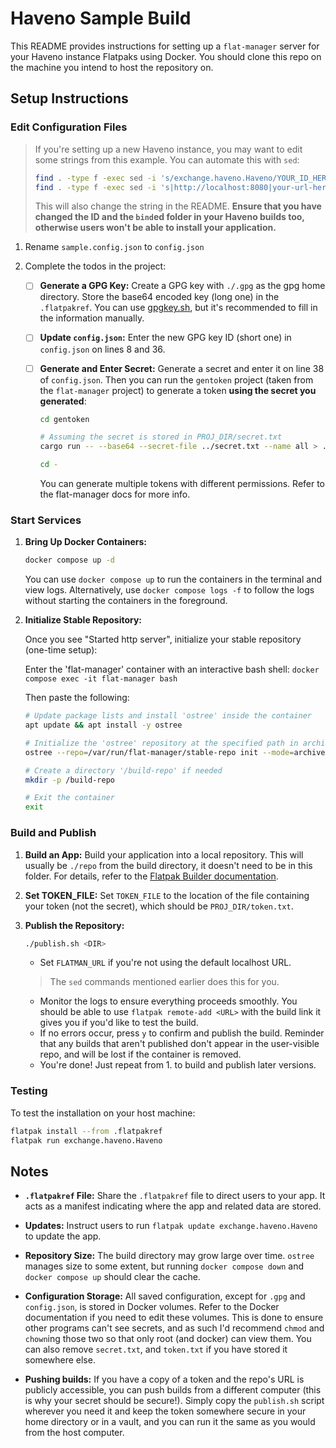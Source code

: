 # Haveno Sample Build

This README provides instructions for setting up a `flat-manager` server for your Haveno instance Flatpaks using Docker. You should clone this repo on the machine you intend to host the repository on.

## Setup Instructions

### Edit Configuration Files

> If you're setting up a new Haveno instance, you may want to edit some strings from this example. You can automate this with `sed`:
>
> ```bash
> find . -type f -exec sed -i 's/exchange.haveno.Haveno/YOUR_ID_HERE/g' {} +
> find . -type f -exec sed -i 's|http://localhost:8080|your-url-here|g' {} +
> ```
>
> This will also change the string in the README. **Ensure that you have changed the ID and the `bind`ed folder in your Haveno builds too, otherwise users won't be able to install your application.**

1. Rename `sample.config.json` to `config.json`

2. Complete the todos in the project:
   - [ ] **Generate a GPG Key:**
     Create a GPG key with `./.gpg` as the gpg home directory. Store the base64 encoded key (long one) in the `.flatpakref`. You can use [gpgkey.sh](./gpgkey.sh), but it's recommended to fill in the information manually.
   - [ ] **Update `config.json`:**
     Enter the new GPG key ID (short one) in `config.json` on lines 8 and 36.
   - [ ] **Generate and Enter Secret:**
     Generate a secret and enter it on line 38 of `config.json`. Then you can run the `gentoken` project (taken from the `flat-manager` project) to generate a token **using the secret you generated**:

     ```bash
     cd gentoken

     # Assuming the secret is stored in PROJ_DIR/secret.txt
     cargo run -- --base64 --secret-file ../secret.txt --name all > ../token.txt

     cd -
     ```
      You can generate multiple tokens with different permissions. Refer to the flat-manager docs for more info.
### Start Services

1. **Bring Up Docker Containers:**

   ```bash
   docker compose up -d
   ```

   You can use `docker compose up` to run the containers in the terminal and view logs. Alternatively, use `docker compose logs -f` to follow the logs without starting the containers in the foreground.

2. **Initialize Stable Repository:**

   Once you see "Started http server", initialize your stable repository (one-time setup):

   Enter the 'flat-manager' container with an interactive bash shell: `docker compose exec -it flat-manager bash`

   Then paste the following:

   ```bash
   # Update package lists and install 'ostree' inside the container
   apt update && apt install -y ostree

   # Initialize the 'ostree' repository at the specified path in archive-z2 mode
   ostree --repo=/var/run/flat-manager/stable-repo init --mode=archive-z2

   # Create a directory '/build-repo' if needed
   mkdir -p /build-repo

   # Exit the container
   exit
   ```

### Build and Publish

1. **Build an App:**
   Build your application into a local repository. This will usually be `./repo` from the build directory, it doesn't need to be in this folder. For details, refer to the [Flatpak Builder documentation](https://docs.flatpak.org/en/latest/flatpak-builder.html).

2. **Set TOKEN_FILE:**
   Set `TOKEN_FILE` to the location of the file containing your token (not the secret), which should be `PROJ_DIR/token.txt`.

3. **Publish the Repository:**

   ```bash
   ./publish.sh <DIR>
   ```

   - Set `FLATMAN_URL` if you're not using the default localhost URL.
   > The `sed` commands mentioned earlier does this for you.
   - Monitor the logs to ensure everything proceeds smoothly. You should be able to use `flatpak remote-add <URL>` with the build link it gives you if you'd like to test the build.
   - If no errors occur, press `y` to confirm and publish the build. Reminder that any builds that aren't published don't appear in the user-visible repo, and will be lost if the container is removed.
   - You're done! Just repeat from 1. to build and publish later versions.

### Testing

To test the installation on your host machine:

```bash
flatpak install --from .flatpakref
flatpak run exchange.haveno.Haveno
```

## Notes

- **`.flatpakref` File:**
  Share the `.flatpakref` file to direct users to your app. It acts as a manifest indicating where the app and related data are stored.

- **Updates:**
  Instruct users to run `flatpak update exchange.haveno.Haveno` to update the app.

- **Repository Size:**
  The build directory may grow large over time. `ostree` manages size to some extent, but running `docker compose down` and `docker compose up` should clear the cache.

- **Configuration Storage:**
  All saved configuration, except for `.gpg` and `config.json`, is stored in Docker volumes. Refer to the Docker documentation if you need to edit these volumes. This is done to ensure other programs can't see secrets, and as such I'd recommend `chmod` and `chown`ing those two so that only root (and docker) can view them. You can also remove `secret.txt`, and `token.txt` if you have stored it somewhere else. 

- **Pushing builds:**
  If you have a copy of a token and the repo's URL is publicly accessible, you can push builds from a different computer (this is why your secret should be secure!). Simply copy the `publish.sh` script wherever you need it and keep the token somewhere secure in your home directory or in a vault, and you can run it the same as you would from the host computer.
